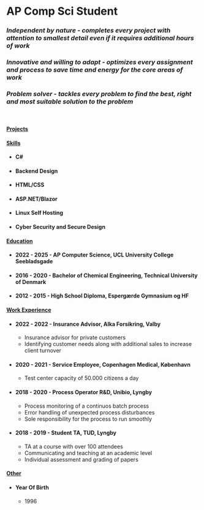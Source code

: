 # AP Comp Sci Student

### _Independent by nature -  completes every project with attention to smallest detail even if it requires additional hours of work_
### _Innovative and willing to adapt - optimizes every assignment and process to save time and energy for the core areas of work_
### _Problem solver - tackles every problem to find the best, right and most suitable solution to the problem_
<br/>

#### <ins>Projects</ins>

#### <ins>Skills</ins>
- #### C#
- #### Backend Design
- #### HTML/CSS
- #### ASP.NET/Blazor
- #### Linux Self Hosting
- #### Cyber Security and Secure Design

#### <ins>Education</ins>
- #### 2022 - 2025 - AP Computer Science, UCL University College Seebladsgade
- #### 2016 - 2020 - Bachelor of Chemical Engineering, Technical University of Denmark
- #### 2012 - 2015 - High School Diploma, Espergærde Gymnasium og HF

#### <ins>Work Experience</ins>
- #### 2022 - 2022 - Insurance Advisor, Alka Forsikring, Valby
  - Insurance advisor for private customers
  - Identifying customer needs along with additional sales to increase client turnover
- #### 2020 - 2021 - Service Employee, Copenhagen Medical, København
  - Test center capacity of 50.000 citizens a day
- #### 2018 - 2020 - Process Operator R&D, Unibio, Lyngby
   - Process monitoring of a continuos batch process
   - Error handling of unexpected process disturbances
   - Sole responsibility for the process to run smoothly
 - #### 2018 - 2019 - Student TA, TUD, Lyngby
   - TA at a course with over 100 attendees
   - Communicating and teaching at an academic level
   - Individual assessment and grading of papers

#### <ins>Other</ins>
 - #### Year Of Birth
      - 1996
